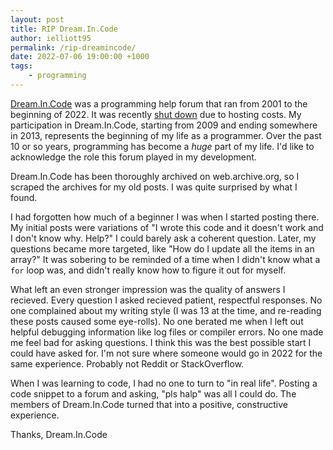 ```yaml
---
layout: post
title: RIP Dream.In.Code
author: ielliott95
permalink: /rip-dreamincode/
date: 2022-07-06 19:00:00 +1000
tags:
    - programming
---
```


[Dream.In.Code](https://web.archive.org/web/20220105235917/https://www.dreamincode.net/) was a
programming help forum that ran from 2001 to the beginning of 2022. It was recently [shut
down](https://web.archive.org/web/20220116161045/https://www.dreamincode.net/forums/topic/421898-dreamincode-shutting-down/)
due to hosting costs. My participation in Dream.In.Code, starting from 2009 and ending somewhere in
2013, represents the beginning of my life as a programmer. Over the past 10 or so years, programming
has become a *huge* part of my life. I'd like to acknowledge the role this forum played in my development.

Dream.In.Code has been thoroughly archived on web.archive.org, so I scraped
the archives for my old posts. I was quite surprised by what I found. 

I had forgotten how much of a beginner I was when I started posting there. 
My initial posts
were variations of "I wrote this code and it doesn't work and I don't know why. Help?" 
I could barely ask a coherent question.
Later, my questions became more targeted, like "How do I update all the items in an array?"
It was sobering to be reminded of a time when I didn't know what a `for` loop was, and didn't really
know how to figure it out for myself.

What left an even stronger impression was the quality of answers I recieved. Every question I asked
recieved patient, respectful responses. No one complained about my writing style (I was 13 at the time, and re-reading
these posts caused some eye-rolls). No one berated me when I left out helpful debugging information
like log files or compiler errors. No one made me feel bad for asking
questions. I think this was the best possible start I could have asked for. I'm not sure where
someone would go in 2022 for the same experience. Probably not Reddit or StackOverflow.

When I was learning to code, I had no one to turn to "in real life". Posting a code snippet to a
forum and asking, "pls halp" was all I could do. The members of Dream.In.Code turned that into a
positive, constructive experience.

Thanks, Dream.In.Code